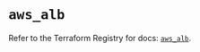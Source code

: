 # `aws_alb`

Refer to the Terraform Registry for docs: [`aws_alb`](https://registry.terraform.io/providers/hashicorp/aws/5.60.0/docs/resources/alb).
